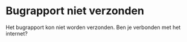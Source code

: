 # Bugrapport niet verzonden

Het bugrapport kon niet worden verzonden. Ben je verbonden met het internet?